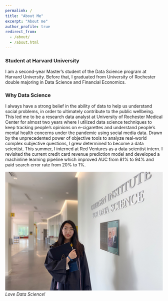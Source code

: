 ```yaml
---
permalink: /
title: "About Me"
excerpt: "About me"
author_profile: true
redirect_from: 
  - /about/
  - /about.html
---
```


### Student at Harvard University

I am a second-year Master’s student of the Data Science program at Harvard University. Before that, I graduated from University of Rochester double majoring in Data Science and Financial Economics. 

### Why Data Science

I always have a strong belief in the ability of data to help us understand social problems, in order to ultimately contribute to the public wellbeing. This led me to be a research data analyst at University of Rochester Medical Center for almost two years where I utilized data science techniques to keep tracking people’s opinions on e-cigarettes and understand people’s mental health concerns under the pandemic using social media data. Drawn by the unprecedented power of objective tools to analyze real-world complex subjective questions, I grew determined to become a data scientist. This summer, I interned at Red Ventures as a data scientist intern. I revisited the current credit card revenue prediction model and developed a machinline learning pipeline which improved AUC from 81% to 94% and paid search error rate from 20% to 1%.  

![](/images/photo.JPG)
*Love Data Science!*
